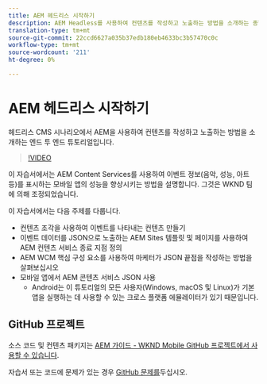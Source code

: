 ```yaml
---
title: AEM 헤드리스 시작하기
description: AEM Headless를 사용하여 컨텐츠를 작성하고 노출하는 방법을 소개하는 종합적인 자습서입니다.
translation-type: tm+mt
source-git-commit: 22ccd6627a035b37edb180eb4633bc3b57470c0c
workflow-type: tm+mt
source-wordcount: '211'
ht-degree: 0%

---
```



# AEM 헤드리스 시작하기

헤드리스 CMS 시나리오에서 AEM을 사용하여 컨텐츠를 작성하고 노출하는 방법을 소개하는 엔드 투 엔드 튜토리얼입니다.

>[!VIDEO](https://video.tv.adobe.com/v/28315/?quality=12&learn=on)

이 자습서에서는 AEM Content Services를 사용하여 이벤트 정보(음악, 성능, 아트 등)를 표시하는 모바일 앱의 성능을 향상시키는 방법을 설명합니다. 그것은 WKND 팀에 의해 조정되었습니다.

이 자습서에서는 다음 주제를 다룹니다.

* 컨텐츠 조각을 사용하여 이벤트를 나타내는 컨텐츠 만들기
* 이벤트 데이터를 JSON으로 노출하는 AEM Sites 템플릿 및 페이지를 사용하여 AEM 컨텐츠 서비스 종료 지점 정의
* AEM WCM 핵심 구성 요소를 사용하여 마케터가 JSON 끝점을 작성하는 방법을 살펴보십시오
* 모바일 앱에서 AEM 콘텐츠 서비스 JSON 사용
   * Android는 이 튜토리얼의 모든 사용자(Windows, macOS 및 Linux)가 기본 앱을 실행하는 데 사용할 수 있는 크로스 플랫폼 에뮬레이터가 있기 때문입니다.

## GitHub 프로젝트

소스 코드 및 컨텐츠 패키지는 [AEM 가이드 - WKND Mobile GitHub 프로젝트에서 사용할 수 있습니다](https://github.com/adobe/aem-guides-wknd-mobile).

자습서 또는 코드에 문제가 있는 경우 [GitHub 문제를](https://github.com/adobe/aem-guides-wknd-mobile/issues)두십시오.
